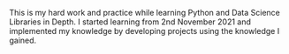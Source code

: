 This is my hard work and practice while learning Python and Data Science Libraries in Depth. I started learning from 2nd November 2021 and implemented my knowledge by
developing projects using the knowledge I gained.
